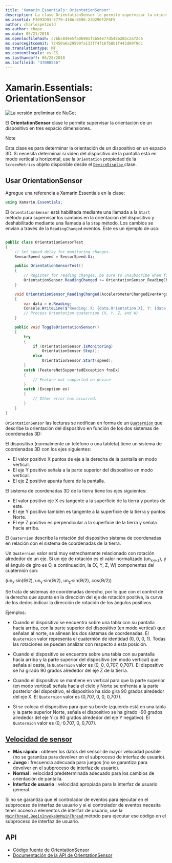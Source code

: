 ```yaml
---
title: 'Xamarin.Essentials: OrientationSensor'
description: La clase OrientationSensor le permite supervisar la orientación de un dispositivo en un espacio tridimensional.
ms.assetid: F3091D93-E779-41BA-8696-23D296F2F6F5
author: charlespetzold
ms.author: chape
ms.date: 05/21/2018
ms.openlocfilehash: c7bbc849e5fa0b901f5b54e77d548b28bc2a72c6
ms.sourcegitcommit: 72450a6a29599fa133ff4f16fb0b1f443d89f9dc
ms.translationtype: MT
ms.contentlocale: es-ES
ms.lasthandoff: 06/28/2018
ms.locfileid: "37080556"
---
```

# <a name="xamarinessentials-orientationsensor"></a>Xamarin.Essentials: OrientationSensor

![La versión preliminar de NuGet](~/media/shared/pre-release.png)

El **OrientationSensor** clase le permite supervisar la orientación de un dispositivo en tres espacio dimensiones.

> [!NOTE]
> Esta clase es para determinar la orientación de un dispositivo en un espacio 3D. Si necesita determinar si vídeo del dispositivo de la pantalla está en modo vertical u horizontal, use la `Orientation` propiedad de la `ScreenMetrics` objeto disponible desde el [ `DeviceDisplay` ](device-display.md) clase.

## <a name="using-orientationsensor"></a>Usar OrientationSensor

Agregue una referencia a Xamarin.Essentials en la clase:

```csharp
using Xamarin.Essentials;
```

El `OrientationSensor` está habilitada mediante una llamada a la `Start` método para supervisar los cambios en la orientación del dispositivo y deshabilitado mediante una llamada a la `Stop` método. Los cambios se envían a través de la `ReadingChanged` eventos. Este es un ejemplo de uso:

```csharp

public class OrientationSensorTest
{
    // Set speed delay for monitoring changes.
    SensorSpeed speed = SensorSpeed.Ui;

    public OrientationSensorTest()
    {
        // Register for reading changes, be sure to unsubscribe when finished
        OrientationSensor.ReadingChanged += OrientationSensor_ReadingChanged;
    }

    void OrientationSensor_ReadingChanged(AccelerometerChangedEventArgs e)
    {
        var data = e.Reading;
        Console.WriteLine($"Reading: X: {data.Orientation.X}, Y: {data.Orientation.Y}, Z: {data.Orientation.Z}, W: {data.Orientation.W}");
        // Process Orientation quaternion (X, Y, Z, and W)
    }

    public void ToggleOrientationSensor()
    {
        try
        {
            if (OrientationSensor.IsMonitoring)
                OrientationSensor.Stop();
            else
                OrientationSensor.Start(speed);
        }
        catch (FeatureNotSupportedException fnsEx)
        {
            // Feature not supported on device
        }
        catch (Exception ex)
        {
            // Other error has occurred.
        }
    }
}
```

`OrientationSensor` las lecturas se notifican en forma de un [ `Quaternion` ](xref:System.Numerics.Quaternion) que describe la orientación del dispositivo en función de los dos sistemas de coordenadas 3D:

El dispositivo (normalmente un teléfono o una tableta) tiene un sistema de coordenadas 3D con los ejes siguientes:

- El valor positivo X puntos de eje a la derecha de la pantalla en modo vertical.
- El eje Y positivo señala a la parte superior del dispositivo en modo vertical.
- El eje Z positivo apunta fuera de la pantalla.

El sistema de coordenadas 3D de la tierra tiene los ejes siguientes:

- El valor positivo eje X es tangente a la superficie de la tierra y puntos de este.
- El eje Y positivo también es tangente a la superficie de la tierra y puntos Norte.
- El eje Z positivo es perpendicular a la superficie de la tierra y señala hacia arriba.

El `Quaternion` describe la rotación del dispositivo sistema de coordenadas en relación con el sistema de coordenadas de la tierra.

Un `Quaternion` valor está muy estrechamente relacionado con rotación alrededor de un eje. Si un eje de rotación es el valor normalizado (un<sub>x</sub>,<sub>y</sub>,<sub>z</sub>), y el ángulo de giro es Θ, a continuación, la (X, Y, Z, W) componentes del cuaternión son:

(un<sub>x</sub>·sin(Θ/2), un<sub>y</sub>·sin(Θ/2), un<sub>z</sub>·sin(Θ/2), cos(Θ/2))

Se trata de sistemas de coordenadas derecho, por lo que con el control de la derecha que apunta en la dirección del eje de rotación positiva, la curva de los dedos indicar la dirección de rotación de los ángulos positivos.

Ejemplos:

* Cuando el dispositivo se encuentra sobre una tabla con su pantalla hacia arriba, con la parte superior del dispositivo (en modo vertical) que señalan al norte, se alinean los dos sistemas de coordenadas. El `Quaternion` valor representa el cuaternión de identidad (0, 0, 0, 1). Todas las rotaciones se pueden analizar con respecto a esta posición.

* Cuando el dispositivo se encuentra sobre una tabla con su pantalla hacia arriba y la parte superior del dispositivo (en modo vertical) que señala al oeste, la `Quaternion` valor es (0, 0, 0,707, 0,707). El dispositivo se ha girado 90 grados alrededor del eje Z de la tierra.

* Cuando el dispositivo se mantiene en vertical para que la parte superior (en modo vertical) señala hacia el cielo y Norte se enfrenta a la parte posterior del dispositivo, el dispositivo ha sido gira 90 grados alrededor del eje X. El `Quaternion` valor es (0,707, 0, 0, 0,707).

* Si se coloca el dispositivo para que su borde izquierdo está en una tabla y la parte superior Norte, señala el dispositivo se ha girado &ndash;90 grados alrededor del eje Y (o 90 grados alrededor del eje Y negativo). El `Quaternion` valor es (0,-0.707, 0, 0,707).

## <a name="sensor-speedxrefxamarinessentialssensorspeed"></a>[Velocidad de sensor](xref:Xamarin.Essentials.SensorSpeed)

- **Más rápido** : obtener los datos del sensor de mayor velocidad posible (no se garantiza para devolver en el subproceso de interfaz de usuario).
- **Juego** : frecuencia adecuada para juegos (no se garantiza para devolver en el subproceso de interfaz de usuario).
- **Normal** : velocidad predeterminada adecuado para los cambios de orientación de pantalla.
- **Interfaz de usuario** : velocidad apropiada para la interfaz de usuario general.

Si no se garantiza que el controlador de eventos para ejecutar en el subproceso de interfaz de usuario y si el controlador de eventos necesita tener acceso a elementos de interfaz de usuario, use la [ `MainThread.BeginInvokeOnMainThread` ](main-thread.md) método para ejecutar ese código en el subproceso de interfaz de usuario.

## <a name="api"></a>API

- [Código fuente de OrientationSensor](https://github.com/xamarin/Essentials/tree/master/Xamarin.Essentials/OrientationSensor)
- [Documentación de la API de OrientationSensor](xref:Xamarin.Essentials.OrientationSensor)
